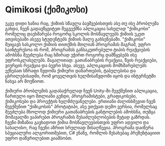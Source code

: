 # Qimikosi (ქიმიკოსი)
 
უკვე დიდი ხანია რაც, ქიმიის სწავლა ბავშვებისთვის ასე თუ ისე პრობლემა გახდა, ჩვენ გადავწყვიტეთ შეგვექმნა აპლიკაცია სახელად "ქიმიკოსი" რომელიც დაეხმარება როგორც სკოლის მოსწავლეებს ქიმიის უკეთ ათვისებაში ასევე სტუდენტებს ქიმიის მალე გახსენებაში. "ქიმიკოსი" შეიცავს სასკოლო ქიმიის თითქმის მთლიან პროგრამას მაგრამ, უფრო საინტერესოა ის რომ, პროგრამას განსაკუთრებული ტიპის რეაქციების ამოხსნა შეეძლება რაც ხშირად უჭირთ როგორც დამწყებებს ისე უფროსკლასელებს. მაგალითად: გათანაბრების რეაქცია, წვის რეაქციები, ვიურცის რეაქცია და ბევრი სხვა. ასევე, აპლიკაციის მომხმარებლებს ექნებათ სწრაფი წვდომა ქიმიური დანართების, ტაბულებისა და ცხრილებისადმი, რომ ყოველთვის ხელმისაწვდომი იყოს და ინტერნეტში ნახვა არ მოუწიოთ.


ქიმიური პრობლემის გადასაჭრელად ჩვენ Unity-ში შევქმენით აპლიკაცია, ჩართული იყო მთლიანი გუნდი, პროგრამისტები, გრაფიკოსები, ქიმიკოსები და პროექტის ხელმძღვანელები. ერთიანი ძალისხმევით ჩვენ შევქმენით "ქიმიკოსის" პროტატიპი, ასე ვთქვათ დემო ვერსია, რომელსაც შეეძლება მხოლოდ ქიმიური გათანაბრების განტოლების ამოხსნა, თუმცა მომავალში ვაპირებთ პროგრამის შესაძლებლობების მეტად გაზრდას. ჩვენი მიზანია გავხადოთ ქიმია მოსწავლეებისთვის უფრო ადვილი და სახალისო, რაც ჩვენი აზრით სრულიად მისაღწევია. პროგრამა დაიწერა სპეციალური ალგორითმებით, C# ენაზე, რომლის შესახებაც პრეზენტაციით უფრო დაწვრილებით გიამბობთ.
